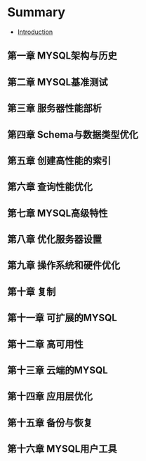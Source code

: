 # Summary

* [Introduction](README.md)
## 第一章 MYSQL架构与历史
## 第二章 MYSQL基准测试
## 第三章 服务器性能部析
## 第四章 Schema与数据类型优化
## 第五章 创建高性能的索引
## 第六章  查询性能优化
## 第七章  MYSQL高级特性
## 第八章 优化服务器设置
## 第九章 操作系统和硬件优化
## 第十章 复制
## 第十一章 可扩展的MYSQL
## 第十二章 高可用性
## 第十三章 云端的MYSQL
## 第十四章 应用层优化
## 第十五章 备份与恢复
## 第十六章 MYSQL用户工具

